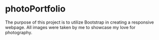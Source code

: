 # photoPortfolio

The purpose of this project is to utilize Bootstrap in creating a responsive webpage.
All images were taken by me to showcase my love for photography.
